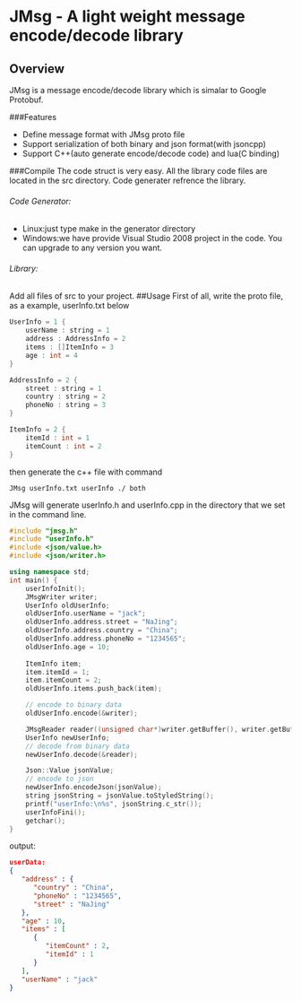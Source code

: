 JMsg - A light weight message encode/decode library
================================
Overview
--------------------------------
JMsg is a message encode/decode library which is simalar to Google Protobuf.

###Features
* Define message format with JMsg proto file
* Support serialization of both binary and json format(with jsoncpp)
* Support C++(auto generate encode/decode code) and lua(C binding)

###Compile
The code struct is very easy. All the library code files are located in the src directory. Code generater refrence the library.
###### Code Generator:
* Linux:just type make in the generator directory
* Windows:we have provide Visual Studio 2008 project in the code. You can upgrade to any version you want.

###### Library:
Add all files  of src to your project.
##Usage
First of all, write the proto file, as a example, userInfo.txt below
````c++
UserInfo = 1 {
    userName : string = 1
    address : AddressInfo = 2
    items : []ItemInfo = 3
    age : int = 4
}

AddressInfo = 2 {
    street : string = 1
    country : string = 2
    phoneNo : string = 3
}

ItemInfo = 2 {
    itemId : int = 1
    itemCount : int = 2
}
````

then generate the c++ file with command
````
JMsg userInfo.txt userInfo ./ both
````
JMsg will generate userInfo.h and userInfo.cpp in the directory that we set in the command line.
````C++
#include "jmsg.h"
#include "userInfo.h"
#include <json/value.h>
#include <json/writer.h>

using namespace std;
int main() {
    userInfoInit();
    JMsgWriter writer;
    UserInfo oldUserInfo;
    oldUserInfo.userName = "jack";
    oldUserInfo.address.street = "NaJing";
    oldUserInfo.address.country = "China";
    oldUserInfo.address.phoneNo = "1234565";
    oldUserInfo.age = 10; 
    
    ItemInfo item;
    item.itemId = 1;
    item.itemCount = 2;
    oldUserInfo.items.push_back(item);

    // encode to binary data
    oldUserInfo.encode(&writer);

    JMsgReader reader((unsigned char*)writer.getBuffer(), writer.getBufferLen());
    UserInfo newUserInfo;
    // decode from binary data
    newUserInfo.decode(&reader);

    Json::Value jsonValue;
    // encode to json
    newUserInfo.encodeJson(jsonValue);
    string jsonString = jsonValue.toStyledString();
    printf("userInfo:\n%s", jsonString.c_str());
    userInfoFini();
    getchar();
}
````
output:
````json
userData:
{
   "address" : {
      "country" : "China",
      "phoneNo" : "1234565",
      "street" : "NaJing"
   },
   "age" : 10,
   "items" : [
      {
         "itemCount" : 2,
         "itemId" : 1
      }
   ],
   "userName" : "jack"
}
````
